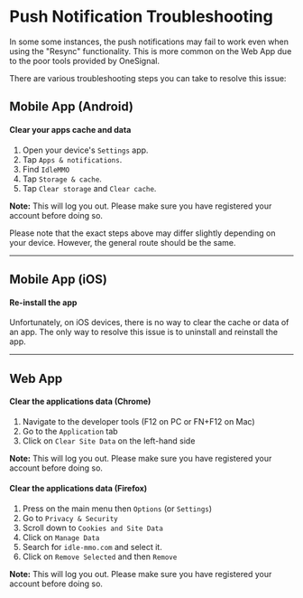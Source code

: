 # Push Notification Troubleshooting

In some some instances, the push notifications may fail to work even when using the "Resync" functionality. This is more common on the Web App due to the poor tools provided by OneSignal.

There are various troubleshooting steps you can take to resolve this issue:

## Mobile App (Android)

#### Clear your apps cache and data
1. Open your device's `Settings` app.
2. Tap `Apps & notifications`.
3. Find `IdleMMO`
4. Tap `Storage & cache`.
5. Tap `Clear storage` and `Clear cache`.

__Note:__ This will log you out. Please make sure you have registered your account before doing so.

Please note that the exact steps above may differ slightly depending on your device. However, the general route should be the same.

----

## Mobile App (iOS)

#### Re-install the app
Unfortunately, on iOS devices, there is no way to clear the cache or data of an app. The only way to resolve this issue is to uninstall and reinstall the app.

----

## Web App

#### Clear the applications data (Chrome)

1. Navigate to the developer tools (F12 on PC or FN+F12 on Mac)
2. Go to the `Application` tab
3. Click on `Clear Site Data` on the left-hand side

__Note:__ This will log you out. Please make sure you have registered your account before doing so.

#### Clear the applications data (Firefox)

1. Press on the main menu then `Options` (or `Settings`)
2. Go to `Privacy & Security`
3. Scroll down to `Cookies and Site Data`
4. Click on `Manage Data`
5. Search for `idle-mmo.com` and select it.
6. Click on `Remove Selected` and then `Remove`

__Note:__ This will log you out. Please make sure you have registered your account before doing so.
